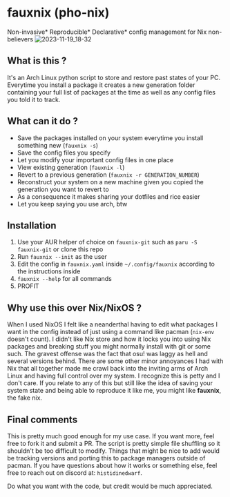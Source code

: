 # fauxnix (pho-nix)
Non-invasive* Reproducible* Declarative* config management for Nix non-believers
![2023-11-19_18-32](https://github.com/DvorakDwarf/fauxnix/assets/96934612/7d091ce7-4d95-4ea9-a87a-e568ca3871e5)

## What is this ?
It's an Arch Linux python script to store and restore past states of your PC. Everytime you install a package it creates a new generation folder containing your full list of packages at the time as well as any config files you told it to track. 

## What can it do ?
* Save the packages installed on your system everytime you install something new (`fauxnix -s`)
* Save the config files you specify
* Let you modify your important config files in one place
* View existing generation (`fauxnix -l`)
* Revert to a previous generation (`fauxnix -r GENERATION_NUMBER`)
* Reconstruct your system on a new machine given you copied the generation you want to revert to
* As a consequence it makes sharing your dotfiles and rice easier
* Let you keep saying you use arch, btw

## Installation
1. Use your AUR helper of choice on `fauxnix-git` such as `paru -S fauxnix-git` or clone this repo
2. Run `fauxnix --init` as the user
3. Edit the config in `fauxnix.yaml` inside `~/.config/fauxnix` according to the instructions inside
4. `fauxnix --help` for all commands
5. PROFIT

## Why use this over Nix/NixOS ?
When I used NixOS I felt like a neanderthal having to edit what packages I want in the config instead of just using a command like pacman (`nix-env` doesn't count). I didn't like Nix store and how it locks you into using Nix packages and breaking stuff you might normally install with git or some such. The gravest offense was the fact that osu! was laggy as hell and several versions behind. There are some other minor annoyances I had with Nix that all together made me crawl back into the inviting arms of Arch Linux and having full control over my system. I recognize this is petty and I don't care. If you relate to any of this but still like the idea of saving your system state and being able to reproduce it like me, you might like **fauxnix**, the fake nix.

## Final comments
This is pretty much good enough for my use case. If you want more, feel free to fork it and submit a PR. The script is pretty simple file shuffling so it shouldn't be too difficult to modify. Things that might be nice to add would be tracking versions and porting this to package managers outside of pacman. If you have questions about how it works or something else, feel free to reach out on discord at: `histidinedwarf`.

Do what you want with the code, but credit would be much appreciated.
